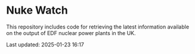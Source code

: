 # Nuke Watch

This repository includes code for retrieving the latest information available on the output of EDF nuclear power plants in the UK.

Last updated: 2025-01-23 16:17